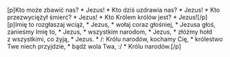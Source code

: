 [p]Kto może zbawić nas? * Jezus! * Kto dziś uzdrawia nas? * Jezus! * Kto przezwyciężył śmierć? * Jezus! * Kto Królem królów jest? * Jezus![/p][p]Imię to rozgłaszaj wciąż, * Jezus, * wołaj coraz głośniej, * Jezusa głoś, zanieśmy Imię to, * Jezus, * wszystkim narodom, * Jezus, * złóżmy hołd z wszystkimi, co żyją, * Jezus. * /: Królu narodów, kochamy Cię, * królestwo Twe niech przyjdzie, * bądź wola Twa, :/ * Królu narodów.[/p]